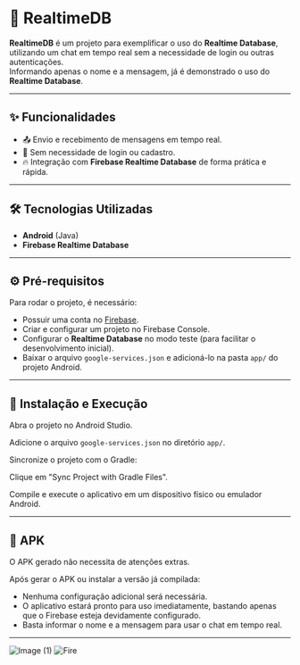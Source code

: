 # 📡 RealtimeDB

**RealtimeDB** é um projeto para exemplificar o uso do **Realtime Database**, utilizando um chat em tempo real sem a necessidade de login ou outras autenticações.  
Informando apenas o nome e a mensagem, já é demonstrado o uso do **Realtime Database**.

---

## ✨ Funcionalidades

- 📤 Envio e recebimento de mensagens em tempo real.
- 🚪 Sem necessidade de login ou cadastro.
- 🔥 Integração com **Firebase Realtime Database** de forma prática e rápida.

---

## 🛠️ Tecnologias Utilizadas

- **Android** (Java)
- **Firebase Realtime Database**

---

## ⚙️ Pré-requisitos

Para rodar o projeto, é necessário:

- Possuir uma conta no [Firebase](https://firebase.google.com/).
- Criar e configurar um projeto no Firebase Console.
- Configurar o **Realtime Database** no modo teste (para facilitar o desenvolvimento inicial).
- Baixar o arquivo `google-services.json` e adicioná-lo na pasta `app/` do projeto Android.

---

## 🚀 Instalação e Execução

Abra o projeto no Android Studio.

Adicione o arquivo `google-services.json` no diretório `app/`.

Sincronize o projeto com o Gradle:

Clique em "Sync Project with Gradle Files".

Compile e execute o aplicativo em um dispositivo físico ou emulador Android.

---

## 📱 APK

O APK gerado não necessita de atenções extras.

Após gerar o APK ou instalar a versão já compilada:

- Nenhuma configuração adicional será necessária.
- O aplicativo estará pronto para uso imediatamente, bastando apenas que o Firebase esteja devidamente configurado.
- Basta informar o nome e a mensagem para usar o chat em tempo real.

---

![Image (1)](https://github.com/user-attachments/assets/3102beb9-b7e6-4aa9-bf25-a7a2ea889a5f)
![Fire](https://github.com/user-attachments/assets/8b84cfb4-6a46-4f87-a0a1-36220f3d4ecc)

